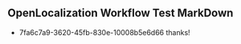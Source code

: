 ## OpenLocalization Workflow Test MarkDown
* 7fa6c7a9-3620-45fb-830e-10008b5e6d66 
thanks!<!--HONumber=Mar16_HO2-->
